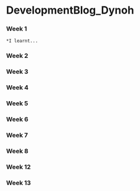 # DevelopmentBlog_Dynoh
### Week 1
    *I learnt...
### Week 2
### Week 3
### Week 4
### Week 5
### Week 6
### Week 7
### Week 8
### Week 12
### Week 13
